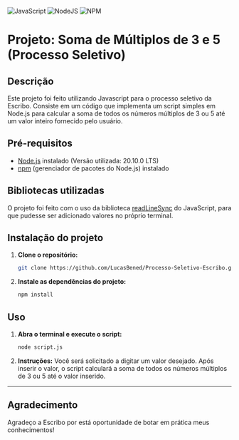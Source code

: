 ![JavaScript](https://img.shields.io/badge/javascript-%23323330.svg?style=for-the-badge&logo=javascript&logoColor=%23F7DF1E)
![NodeJS](https://img.shields.io/badge/node.js-6DA55F?style=for-the-badge&logo=node.js&logoColor=white)
![NPM](https://img.shields.io/badge/NPM-%23CB3837.svg?style=for-the-badge&logo=npm&logoColor=white)
# Projeto: Soma de Múltiplos de 3 e 5 (Processo Seletivo)

## Descrição
Este projeto foi feito utilizando Javascript para o processo seletivo da Escribo. Consiste em um código que implementa um script simples em Node.js para calcular a soma de todos os números múltiplos de 3 ou 5 até um valor inteiro fornecido pelo usuário.

## Pré-requisitos
- [Node.js](https://nodejs.org/en) instalado (Versão utilizada: 20.10.0 LTS)
- [npm](https://www.npmjs.com) (gerenciador de pacotes do Node.js) instalado

## Bibliotecas utilizadas

O projeto foi feito com o uso da biblioteca [readLineSync](https://github.com/anseki/readline-sync) do JavaScript, para que pudesse ser adicionado valores no próprio terminal.

## Instalação do projeto
1. **Clone o repositório:**
    ```bash
    git clone https://github.com/LucasBened/Processo-Seletivo-Escribo.git
    ```

3. **Instale as dependências do projeto:**
    ```bash
    npm install
    ```

## Uso
1. **Abra o terminal e execute o script:**
    ```bash
    node script.js
    ```

2. **Instruções:**
    Você será solicitado a digitar um valor desejado. Após inserir o valor, o script calculará a soma de todos os números múltiplos de 3 ou 5 até o valor inserido.


---

## Agradecimento
Agradeço a Escribo por está oportunidade de botar em prática meus conhecimentos!
